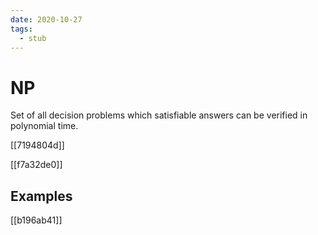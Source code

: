 ```yaml
---
date: 2020-10-27
tags: 
  - stub
---
```


# NP

Set of all decision problems which satisfiable answers can be verified in polynomial time.

[[7194804d]]

[[f7a32de0]]


## Examples

[[b196ab41]]
